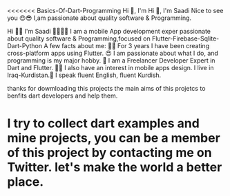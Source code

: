 <<<<<<< Basics-Of-Dart-Programming
Hi 👋, I'm Hi 👋, I'm Saadi Nice to see you 😍😎 I,am passionate about quality software & Programming.

Hi 👋🏻 I'm Saadi 👩‍💻💙📱 I am a mobile App development exper passionate about quality software & Programming,focused on Flutter-Firebase-Sqlite-Dart-Python A few facts about me: 👩‍💻 For 3 years I have been creating cross-platform apps using Flutter. 😍 I am passionate about what I do, and programming is my major hobby. 💙 I am a Freelancer Developer Expert in Dart and Flutter. ✍🏻 I also have an interest in mobile apps design. I live in Iraq-Kurdistan.👩 I speak fluent English, fluent Kurdish.

thanks for dowmloading this projects the main aims of this projetcs to benfits dart developers and help them.

I try to collect dart examples and mine projects, you can be a member of this project by contacting me on Twitter. let's make the world a better place.
=======

